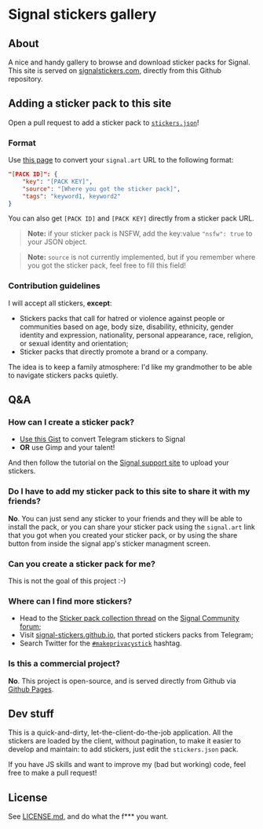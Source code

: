 # Signal stickers gallery

## About

A nice and handy gallery to browse and download sticker packs for Signal.  
This site is served on [signalstickers.com](https://signalstickers.com), directly from this Github repository.

## Adding a sticker pack to this site

Open a pull request to add a sticker pack to [`stickers.json`](https://github.com/romainricard/signalstickers/blob/master/stickers.json)!

### Format

Use [this page](https://signalstickers.com/convert.html) to convert your `signal.art` URL to the following format: 

```json
"[PACK ID]": {
    "key": "[PACK KEY]",
    "source": "[Where you got the sticker pack]",
    "tags": "keyword1, keyword2"
}
```

You can also get `[PACK ID]` and `[PACK KEY]` directly from a sticker pack URL.

> **Note:** if your sticker pack is NSFW, add the key:value `"nsfw": true` to your JSON object.

> **Note:** `source` is not currently implemented, but if you remember where you got the sticker pack, feel free to fill this field!

### Contribution guidelines

I will accept all stickers, **except**:
+ Stickers packs that call for hatred or violence against people or communities based on age, body size, disability, ethnicity, gender identity and expression, nationality, personal appearance, race, religion, or sexual identity and orientation;
+ Sticker packs that directly promote a brand or a company.

The idea is to keep a family atmosphere: I'd like my grandmother to be able to navigate stickers packs quietly.  

## Q&A

### How can I create a sticker pack?

+ [Use this Gist](https://gist.github.com/ondondil/4b8564b404696b3255253b467b413de9) to convert Telegram stickers to Signal
+ **OR** use Gimp and your talent!

And then follow the tutorial on the [Signal support site](https://support.signal.org/hc/en-us/articles/360031836512-Stickers#h_c2a0a45b-862f-4d12-9ab1-d9a6844062ca) to upload your stickers.

### Do I have to add my sticker pack to this site to share it with my friends?

**No**. You can just send any sticker to your friends and they will be able to install the pack, or you can share your sticker pack using the `signal.art` link that you got when you created your sticker pack, or by using the share button from inside the signal app's sticker managment screen.

### Can you create a sticker pack for me?

This is not the goal of this project :-)

### Where can I find more stickers?

- Head to the [Sticker pack collection thread](https://community.signalusers.org/t/sticker-pack-collection-thread-makeprivacystick/10650) on the [Signal Community forum](https://community.signalusers.org);
- Visit [signal-stickers.github.io](https://signal-stickers.github.io/), that ported stickers packs from Telegram;
- Search Twitter for the [`#makeprivacystick`](https://twitter.com/hashtag/makeprivacystick) hashtag.

### Is this a commercial project?

**No**. This project is open-source, and is served directly from Github via [Github Pages](https://pages.github.com/).

## Dev stuff

This is a quick-and-dirty, let-the-client-do-the-job application. All the stickers are loaded by the client, without pagination, to make it easier to develop and maintain: to add stickers, just edit the `stickers.json` pack.

If you have JS skills and want to improve my (bad but working) code, feel free to make a pull request!

## License

See [LICENSE.md](LICENSE.md), and do what the f*** you want.
